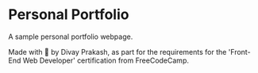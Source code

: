 # Personal Portfolio

A sample personal portfolio webpage.

Made with 💙 by Divay Prakash, as part for the requirements for the 'Front-End Web Developer' certification from FreeCodeCamp.
